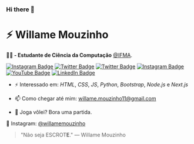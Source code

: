 ### Hi there 👋

# ⚡ Willame Mouzinho

**👨‍🎓 - Estudante de Ciência da Computação** [@IFMA](https://portal.ifma.edu.br/inicio/).

[![Instagram Badge](https://img.shields.io/instagram/follow/willamemouzinho?color=%234fffff&label=%40willamemouzinho&logo=instagram&logoColor=white&style=for-the-badge)](https://instagram.com)
[![Twitter Badge](https://img.shields.io/twitter/follow/guilherme_rodz?color=%234fffff&label=%40guilherme_rodz&logo=twitter&logoColor=white&style=for-the-badge)](https://twitter.com)
[![Twitter Badge](https://img.shields.io/twitter/follow/guilherme_rodz?color=%234fffff&label=%40guilherme_rodz&logo=twitter&logoColor=white&style=for-the-badge)](https://twitter.com)
[![Instagram Badge](https://img.shields.io/badge/instagram--%2300EBEB?style=for-the-badge&logo=instagram)](https://instagram.com/willamemouzinho)
[![YouTube Badge](https://img.shields.io/badge/youtube--%2300EBEB?style=for-the-badge&logo=youtube)](https://youtube.com/guilhermerodz)
[![LinkedIn Badge](https://img.shields.io/badge/linkedin--%2300EBEB?style=for-the-badge&logo=linkedin&logoColor=white)](https://linkedin.com/in/guilhermerodz)

- ⚡ Interessado em: _HTML_, _CSS_, _JS_, _Python_, _Bootstrap_, _Node.js_ e _Next.js_

- 📫 Como chegar até mim: willame.mouzinho11@gmail.com

- 🏐 Joga vôlei? Bora uma partida.

🚀 Instagram: [@willamemouzinho](https://www.instagram.com/willamemouzinho/)

> "Não seja ESCROT**E**."
> ― Willame Mouzinho
